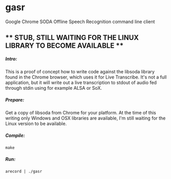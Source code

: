# gasr
Google Chrome SODA Offline Speech Recognition command line client

## ** STUB, STILL WAITING FOR THE LINUX LIBRARY TO BECOME AVAILABLE **

##### Intro:
This is a proof of concept how to write code against the libsoda library found in the Chrome browser, which uses it for Live Transcribe.
It's not a full application, but it will write out a live transcription to stdout of audio fed through stdin using for example ALSA or SoX.

##### Prepare:
Get a copy of libsoda from Chrome for your platform. At the time of this writing only Windows and OSX libraries are available,
I'm still waiting for the Linux version to be available.

##### Compile:
```
make
```

##### Run:
```
arecord | ./gasr
```
